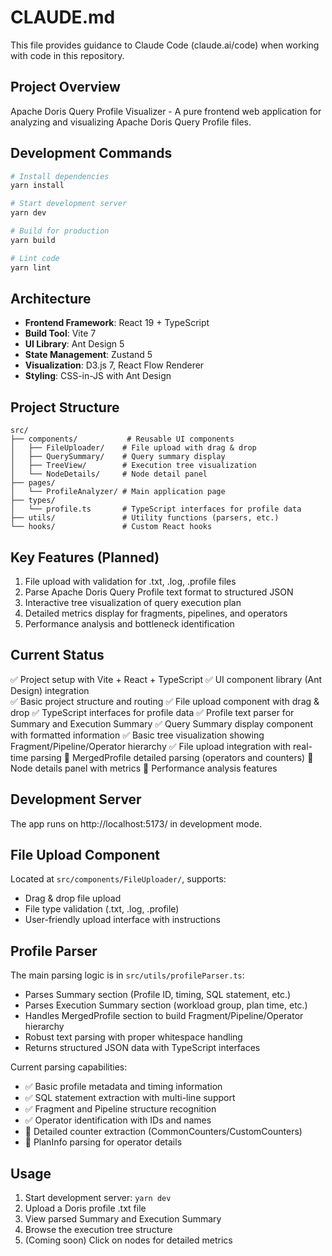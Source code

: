 # CLAUDE.md

This file provides guidance to Claude Code (claude.ai/code) when working with code in this repository.

## Project Overview

Apache Doris Query Profile Visualizer - A pure frontend web application for analyzing and visualizing Apache Doris Query Profile files.

## Development Commands

```bash
# Install dependencies
yarn install

# Start development server
yarn dev

# Build for production
yarn build

# Lint code
yarn lint
```

## Architecture

- **Frontend Framework**: React 19 + TypeScript
- **Build Tool**: Vite 7
- **UI Library**: Ant Design 5 
- **State Management**: Zustand 5
- **Visualization**: D3.js 7, React Flow Renderer
- **Styling**: CSS-in-JS with Ant Design

## Project Structure

```
src/
├── components/           # Reusable UI components
│   ├── FileUploader/    # File upload with drag & drop
│   ├── QuerySummary/    # Query summary display
│   ├── TreeView/        # Execution tree visualization
│   └── NodeDetails/     # Node detail panel
├── pages/
│   └── ProfileAnalyzer/ # Main application page
├── types/
│   └── profile.ts       # TypeScript interfaces for profile data
├── utils/               # Utility functions (parsers, etc.)
└── hooks/               # Custom React hooks
```

## Key Features (Planned)

1. File upload with validation for .txt, .log, .profile files
2. Parse Apache Doris Query Profile text format to structured JSON
3. Interactive tree visualization of query execution plan
4. Detailed metrics display for fragments, pipelines, and operators
5. Performance analysis and bottleneck identification

## Current Status

✅ Project setup with Vite + React + TypeScript
✅ UI component library (Ant Design) integration  
✅ Basic project structure and routing
✅ File upload component with drag & drop
✅ TypeScript interfaces for profile data
✅ Profile text parser for Summary and Execution Summary
✅ Query Summary display component with formatted information
✅ Basic tree visualization showing Fragment/Pipeline/Operator hierarchy
✅ File upload integration with real-time parsing
🚧 MergedProfile detailed parsing (operators and counters)
🚧 Node details panel with metrics
🚧 Performance analysis features

## Development Server

The app runs on http://localhost:5173/ in development mode.

## File Upload Component

Located at `src/components/FileUploader/`, supports:
- Drag & drop file upload
- File type validation (.txt, .log, .profile)
- User-friendly upload interface with instructions

## Profile Parser

The main parsing logic is in `src/utils/profileParser.ts`:
- Parses Summary section (Profile ID, timing, SQL statement, etc.)
- Parses Execution Summary section (workload group, plan time, etc.)
- Handles MergedProfile section to build Fragment/Pipeline/Operator hierarchy
- Robust text parsing with proper whitespace handling
- Returns structured JSON data with TypeScript interfaces

Current parsing capabilities:
- ✅ Basic profile metadata and timing information
- ✅ SQL statement extraction with multi-line support
- ✅ Fragment and Pipeline structure recognition
- ✅ Operator identification with IDs and names
- 🚧 Detailed counter extraction (CommonCounters/CustomCounters)
- 🚧 PlanInfo parsing for operator details

## Usage

1. Start development server: `yarn dev`
2. Upload a Doris profile .txt file
3. View parsed Summary and Execution Summary
4. Browse the execution tree structure
5. (Coming soon) Click on nodes for detailed metrics